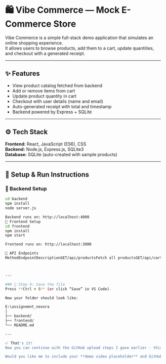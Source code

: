 # 🛍️ Vibe Commerce — Mock E-Commerce Store

Vibe Commerce is a simple full-stack demo application that simulates an online shopping experience.  
It allows users to browse products, add them to a cart, update quantities, and checkout with a generated receipt.

---

## ✨ Features
- View product catalog fetched from backend
- Add or remove items from cart
- Update product quantity in cart
- Checkout with user details (name and email)
- Auto-generated receipt with total and timestamp
- Backend powered by Express + SQLite

---

## ⚙️ Tech Stack
**Frontend:** React, JavaScript (ES6), CSS  
**Backend:** Node.js, Express.js, SQLite3  
**Database:** SQLite (auto-created with sample products)

---

## 🚀 Setup & Run Instructions

### 🔹 Backend Setup
```bash
cd backend
npm install
node server.js

Backend runs on: http://localhost:4000
🔹 Frontend Setup
cd frontend
npm install
npm start

Frontend runs on: http://localhost:3000

🧪 API Endpoints
MethodEndpointDescriptionGET/api/productsFetch all productsGET/api/cartFetch cart itemsPOST/api/cartAdd item to cartPUT/api/cart/:idUpdate quantityDELETE/api/cart/:idRemove item from cartPOST/api/checkoutGenerate receipt



---

### 🧩 Step 4: Save the file
Press **Ctrl + S** (or click “Save” in VS Code).

Now your folder should look like:

E:\assignemnt_nexora
│
├── backend/
├── frontend/
└── README.md

---

✅ That's it!  
Now you can continue with the GitHub upload steps I gave earlier - this README will automatically appear on your GitHub project page.  

Would you like me to include your **demo video placeholder** and GitHub repo name in the README before you upload it (so you can just paste and push)?
